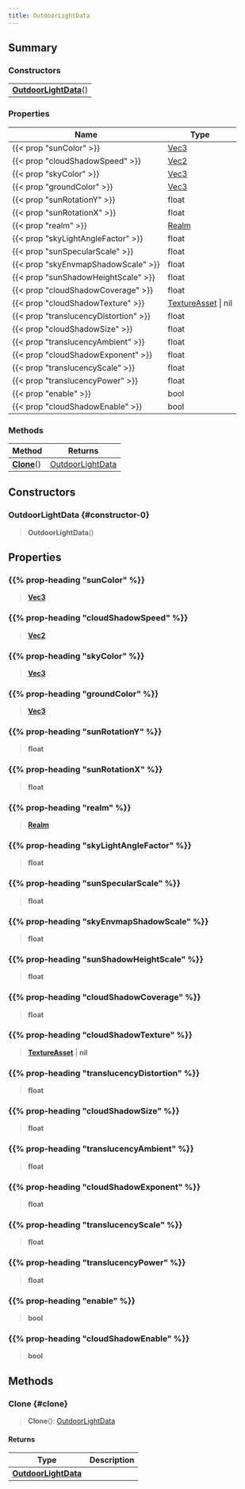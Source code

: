```yaml
---
title: OutdoorLightData
---
```


## Summary

### Constructors

|  |
| --- |
| **[OutdoorLightData](#constructor-0)**() |

### Properties

| Name | Type |
| ---- | ---- |
| {{< prop "sunColor" >}} | [Vec3](/vext/ref/shared/type/vec3) |
| {{< prop "cloudShadowSpeed" >}} | [Vec2](/vext/ref/shared/type/vec2) |
| {{< prop "skyColor" >}} | [Vec3](/vext/ref/shared/type/vec3) |
| {{< prop "groundColor" >}} | [Vec3](/vext/ref/shared/type/vec3) |
| {{< prop "sunRotationY" >}} | float |
| {{< prop "sunRotationX" >}} | float |
| {{< prop "realm" >}} | [Realm](/vext/ref/fb/realm) |
| {{< prop "skyLightAngleFactor" >}} | float |
| {{< prop "sunSpecularScale" >}} | float |
| {{< prop "skyEnvmapShadowScale" >}} | float |
| {{< prop "sunShadowHeightScale" >}} | float |
| {{< prop "cloudShadowCoverage" >}} | float |
| {{< prop "cloudShadowTexture" >}} | [TextureAsset](/vext/ref/fb/textureasset) \| nil |
| {{< prop "translucencyDistortion" >}} | float |
| {{< prop "cloudShadowSize" >}} | float |
| {{< prop "translucencyAmbient" >}} | float |
| {{< prop "cloudShadowExponent" >}} | float |
| {{< prop "translucencyScale" >}} | float |
| {{< prop "translucencyPower" >}} | float |
| {{< prop "enable" >}} | bool |
| {{< prop "cloudShadowEnable" >}} | bool |

### Methods

| Method | Returns |
| ------ | ------- |
| **[Clone](#clone)**() | [OutdoorLightData](/vext/ref/client/type/outdoorlightdata) |

## Constructors

### OutdoorLightData {#constructor-0}

> **OutdoorLightData**()

## Properties

### {{% prop-heading "sunColor" %}}

> **[Vec3](/vext/ref/shared/type/vec3)**

### {{% prop-heading "cloudShadowSpeed" %}}

> **[Vec2](/vext/ref/shared/type/vec2)**

### {{% prop-heading "skyColor" %}}

> **[Vec3](/vext/ref/shared/type/vec3)**

### {{% prop-heading "groundColor" %}}

> **[Vec3](/vext/ref/shared/type/vec3)**

### {{% prop-heading "sunRotationY" %}}

> **float**

### {{% prop-heading "sunRotationX" %}}

> **float**

### {{% prop-heading "realm" %}}

> **[Realm](/vext/ref/fb/realm)**

### {{% prop-heading "skyLightAngleFactor" %}}

> **float**

### {{% prop-heading "sunSpecularScale" %}}

> **float**

### {{% prop-heading "skyEnvmapShadowScale" %}}

> **float**

### {{% prop-heading "sunShadowHeightScale" %}}

> **float**

### {{% prop-heading "cloudShadowCoverage" %}}

> **float**

### {{% prop-heading "cloudShadowTexture" %}}

> **[TextureAsset](/vext/ref/fb/textureasset)** \| **nil**

### {{% prop-heading "translucencyDistortion" %}}

> **float**

### {{% prop-heading "cloudShadowSize" %}}

> **float**

### {{% prop-heading "translucencyAmbient" %}}

> **float**

### {{% prop-heading "cloudShadowExponent" %}}

> **float**

### {{% prop-heading "translucencyScale" %}}

> **float**

### {{% prop-heading "translucencyPower" %}}

> **float**

### {{% prop-heading "enable" %}}

> **bool**

### {{% prop-heading "cloudShadowEnable" %}}

> **bool**

## Methods

### Clone {#clone}

> **Clone**(): [OutdoorLightData](/vext/ref/client/type/outdoorlightdata)

#### Returns

| Type | Description |
| ---- | ----------- |
| **[OutdoorLightData](/vext/ref/client/type/outdoorlightdata)** |  |

